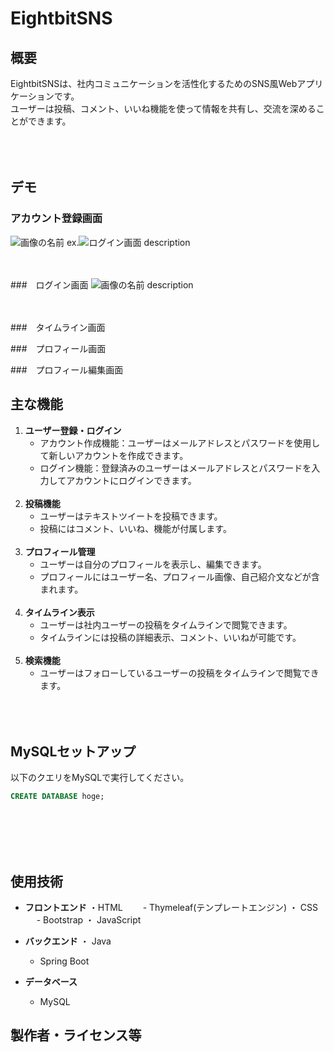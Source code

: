 # EightbitSNS

## 概要
EightbitSNSは、社内コミュニケーションを活性化するためのSNS風Webアプリケーションです。<br>ユーザーは投稿、コメント、いいね機能を使って情報を共有し、交流を深めることができます。<br><br><br><br>

## デモ
### アカウント登録画面
![画像の名前](画像のパス)
ex.![ログイン画面](src/main/resources/static/img/Sign-in.png)
description<br><br><br>

###　ログイン画面
![画像の名前](画像のパス)
description<br><br><br>

###　タイムライン画面

###　プロフィール画面


###　プロフィール編集画面




## 主な機能
1. **ユーザー登録・ログイン**
   - アカウント作成機能：ユーザーはメールアドレスとパスワードを使用して新しいアカウントを作成できます。
   - ログイン機能：登録済みのユーザーはメールアドレスとパスワードを入力してアカウントにログインできます。
   <br><br>
2. **投稿機能**
   - ユーザーはテキストツイートを投稿できます。
   - 投稿にはコメント、いいね、機能が付属します。
   <br><br>
3. **プロフィール管理**
   - ユーザーは自分のプロフィールを表示し、編集できます。
   - プロフィールにはユーザー名、プロフィール画像、自己紹介文などが含まれます。
   <br><br>
4. **タイムライン表示**
   - ユーザーは社内ユーザーの投稿をタイムラインで閲覧できます。
   - タイムラインには投稿の詳細表示、コメント、いいねが可能です。
   <br><br>
4. **検索機能**
   - ユーザーはフォローしているユーザーの投稿をタイムラインで閲覧できます。
<br><br><br><br>

## MySQLセットアップ
以下のクエリをMySQLで実行してください。
 ```sql
CREATE DATABASE hoge;

 ```
<br><br><br><br>

## 使用技術
- **フロントエンド**
  ・HTML
  　　- Thymeleaf(テンプレートエンジン)
  ・ CSS
  　  - Bootstrap
  ・ JavaScript

- **バックエンド**
  ・ Java
     - Spring Boot

- **データベース**
  - MySQL

## 製作者・ライセンス等
